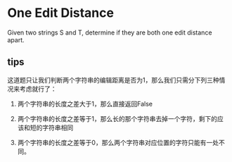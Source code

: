 # One Edit Distance

Given two strings S and T, determine if they are both one edit distance apart.

## tips

这道题只让我们判断两个字符串的编辑距离是否为1，那么我们只需分下列三种情况来考虑就行了：

1. 两个字符串的长度之差大于1，那么直接返回False

2. 两个字符串的长度之差等于1，那么长的那个字符串去掉一个字符，剩下的应该和短的字符串相同

3. 两个字符串的长度之差等于0，那么两个字符串对应位置的字符只能有一处不同。